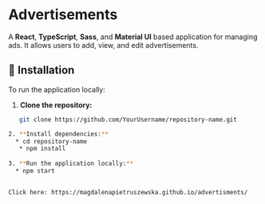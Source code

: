 
# Advertisements

A **React**, **TypeScript**, **Sass**, and **Material UI** based application for managing ads. It allows users to add, view, and edit advertisements.

## 🚀 Installation

To run the application locally:

1. **Clone the repository:**
```bash
   git clone https://github.com/YourUsername/repository-name.git

2. **Install dependencies:**
  * cd repository-name
   * npm install
   
3. **Run the application locally:**
  * npm start


Click here: https://magdalenapietruszewska.github.io/advertisments/


   
